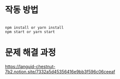 # 작동 방법

```

npm install or yarn install
npm start or yarn start

```

# 문제 해결 과정
https://languid-chestnut-7b2.notion.site/7332a5d45356416e9bb3f596c06ceeaf